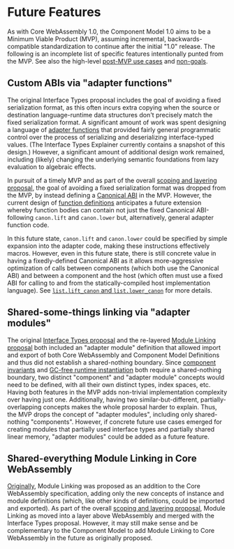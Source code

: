 # Future Features

As with Core WebAssembly 1.0, the Component Model 1.0 aims to be a Minimum
Viable Product (MVP), assuming incremental, backwards-compatible
standardization to continue after the initial "1.0" release. The following is
an incomplete list of specific features intentionally punted from the MVP. See
also the high-level [post-MVP use cases](../high-level/UseCases.md#post-mvp)
and [non-goals](../high-level/Goals.md#non-goals).


## Custom ABIs via "adapter functions"

The original Interface Types proposal includes the goal of avoiding a fixed
serialization format, as this often incurs extra copying when the source or
destination language-runtime data structures don't precisely match the fixed
serialization format. A significant amount of work was spent designing a
language of [adapter functions] that provided fairly general programmatic
control over the process of serializing and deserializing interface-typed values.
(The Interface Types Explainer currently contains a snapshot of this design.)
However, a significant amount of additional design work remained, including
(likely) changing the underlying semantic foundations from lazy evaluation to
algebraic effects.

In pursuit of a timely MVP and as part of the overall [scoping and layering proposal],
the goal of avoiding a fixed serialization format was dropped from the MVP, by
instead defining a [Canonical ABI](CanonicalABI.md) in the MVP. However, the
current design of [function definitions](Explainer.md#function-definitions)
anticipates a future extension whereby function bodies can contain not just the
fixed Canonical ABI-following `canon.lift` and `canon.lower` but,
alternatively, general adapter function code.

In this future state, `canon.lift` and `canon.lower` could be specified by
simple expansion into the adapter code, making these instructions effectively
macros. However, even in this future state, there is still concrete value in
having a fixedly-defined Canonical ABI as it allows more-aggressive
optimization of calls between components (which both use the Canonical ABI) and
between a component and the host (which often must use a fixed ABI for calling
to and from the statically-compiled host implementation language). See
[`list.lift_canon` and `list.lower_canon`] for more details.


## Shared-some-things linking via "adapter modules"

The original [Interface Types proposal] and the re-layered [Module Linking
proposal] both included an "adapter module" definition that allowed import and
export of both Core WebAssembly and Component Model Definitions and thus did
not establish a shared-nothing boundary. Since [component invariants] and
[GC-free runtime instantiation] both require a shared-nothing boundary, two
distinct "component" and "adapter module" concepts would need to be defined,
with all their own distinct types, index spaces, etc. Having both features in
the MVP adds non-trivial implementation complexity over having just one.
Additionally, having two similar-but-different, partially-overlapping concepts
makes the whole proposal harder to explain. Thus, the MVP drops the concept of
"adapter modules", including only shared-nothing "components". However, if
concrete future use cases emerged for creating modules that partially used
interface types and partially shared linear memory, "adapter modules" could be
added as a future feature.


## Shared-everything Module Linking in Core WebAssembly

[Originally][Core Module Linking], Module Linking was proposed as an addition
to the Core WebAssembly specification, adding only the new concepts of instance
and module definitions (which, like other kinds of definitions, could be
imported and exported). As part of the overall [scoping and layering proposal],
Module Linking as moved into a layer above WebAssembly and merged with the
Interface Types proposal. However, it may still make sense and be complementary
to the Component Model to add Module Linking to Core WebAssembly in the future
as originally proposed.



[Interface Types Proposal]: https://github.com/WebAssembly/interface-types/blob/main/proposals/interface-types/Explainer.md
[Module Linking Proposal]: https://github.com/WebAssembly/module-linking/blob/main/design/proposals/module-linking/Explainer.md
[Adapter Functions]: https://github.com/WebAssembly/interface-types/blob/main/proposals/interface-types/Explainer.md#adapter-functions
[Scoping and Layering Proposal]: https://docs.google.com/presentation/d/1PSC3Q5oFsJEaYyV5lNJvVgh-SNxhySWUqZ6puyojMi8
[`list.lift_canon` and `list.lower_canon`]: https://github.com/WebAssembly/interface-types/blob/main/proposals/interface-types/Explainer.md#optimization-canonical-representation
[Component Invariants]: Explainer.md#component-invariants
[GC-free Runtime Instantiation]: https://docs.google.com/presentation/d/1PSC3Q5oFsJEaYyV5lNJvVgh-SNxhySWUqZ6puyojMi8/edit#slide=id.gd06989d984_1_274
[Core Module Linking]: https://github.com/WebAssembly/module-linking/blob/63cd6c0e3ac5c0cdb798a985790f51ccdd77af00/proposals/module-linking/Explainer.md
